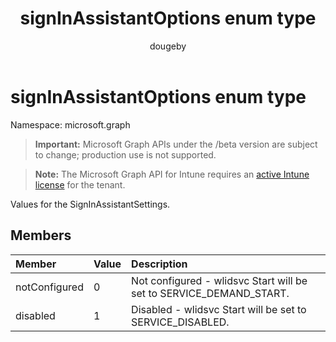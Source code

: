﻿---
title: "signInAssistantOptions enum type"
description: "Values for the SignInAssistantSettings."
author: "dougeby"
localization_priority: Normal
ms.prod: "intune"
doc_type: enumPageType
---

# signInAssistantOptions enum type

Namespace: microsoft.graph

> **Important:** Microsoft Graph APIs under the /beta version are subject to change; production use is not supported.

> **Note:** The Microsoft Graph API for Intune requires an [active Intune license](https://go.microsoft.com/fwlink/?linkid=839381) for the tenant.

Values for the SignInAssistantSettings.

## Members

| Member        | Value | Description                                                         |
| :------------ | :---- | :------------------------------------------------------------------ |
| notConfigured | 0     | Not configured - wlidsvc Start will be set to SERVICE_DEMAND_START. |
| disabled      | 1     | Disabled - wlidsvc Start will be set to SERVICE_DISABLED.           |
